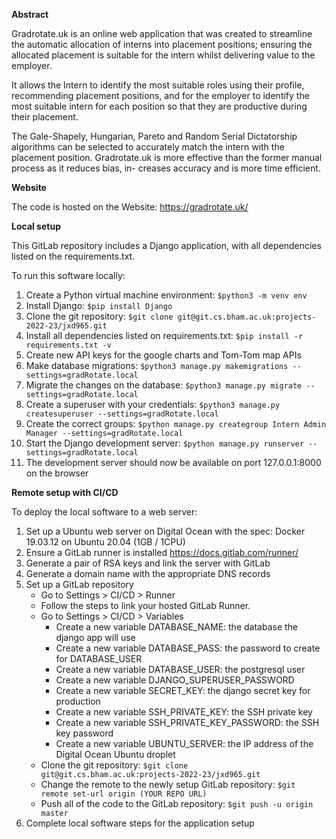 **Abstract**

Gradrotate.uk is an online web application that was created to streamline the automatic allocation of interns into placement positions; ensuring the allocated placement is suitable for the intern whilst delivering value to the employer.

It allows the Intern to identify the most suitable roles using their profile, recommending placement positions, and for the employer to identify the most suitable intern for each position so that they are productive during their placement.

The Gale-Shapely, Hungarian, Pareto and Random Serial Dictatorship algorithms can be selected to accurately match the intern with the placement position.
Gradrotate.uk is more effective than the former manual process as it reduces bias, in- creases accuracy and is more time efficient.

**Website**

The code is hosted on the Website: https://gradrotate.uk/

**Local setup**

This GitLab repository includes a Django application, with all dependencies listed on the requirements.txt. 

To run this software locally: 
1. Create a Python virtual machine environment: ```$python3 -m venv env```
2. Install Django: ```$pip install Django```
3. Clone the git repository: ```$git clone git@git.cs.bham.ac.uk:projects-2022-23/jxd965.git```
4. Install all dependencies listed on requirements.txt: ```$pip install -r requirements.txt -v```
5. Create new API keys for the google charts and Tom-Tom map APIs
6. Make database migrations: ```$python3 manage.py makemigrations --settings=gradRotate.local  ```
7. Migrate the changes on the database: ```$python3 manage.py migrate --settings=gradRotate.local  ```
8. Create a superuser with your credentials: ```$python3 manage.py createsuperuser --settings=gradRotate.local  ```
10. Create the correct groups: ```$python manage.py creategroup Intern Admin Manager --settings=gradRotate.local  ```
11. Start the Django development server: ```$python manage.py runserver --settings=gradRotate.local  ``` 
12. The development server should now be available on port 127.0.0.1:8000 on the browser

**Remote setup with CI/CD**

To deploy the local software to a web server:
1. Set up a Ubuntu web server on Digital Ocean with the spec: Docker 19.03.12 on Ubuntu 20.04 (1GB / 1CPU)
2. Ensure a GitLab runner is installed https://docs.gitlab.com/runner/
3. Generate a pair of RSA keys and link the server with GitLab
4. Generate a domain name with the appropriate DNS records 
5. Set up a GitLab repository 
    - Go to Settings > CI/CD > Runner
    - Follow the steps to link your hosted GitLab Runner.
    - Go to Settings > CI/CD > Variables
        - Create a new variable DATABASE_NAME: the database the django app will use
        - Create a new variable DATABASE_PASS: the password to create for DATABASE_USER
        - Create a new variable DATABASE_USER: the postgresql user
        - Create a new variable DJANGO_SUPERUSER_PASSWORD
        - Create a new variable SECRET_KEY: the django secret key for production
        - Create a new variable SSH_PRIVATE_KEY: the SSH private key
        - Create a new variable SSH_PRIVATE_KEY_PASSWORD: the SSH key password
        - Create a new variable UBUNTU_SERVER: the IP address of the Digital Ocean Ubuntu droplet
    - Clone the git repository: ```$git clone git@git.cs.bham.ac.uk:projects-2022-23/jxd965.git```
    - Change the remote to the newly setup GitLab repository: ```$git remote set-url origin (YOUR REPO URL)```
    - Push all of the code to the GitLab repository: ```$git push -u origin master```
6. Complete local software steps for the application setup



